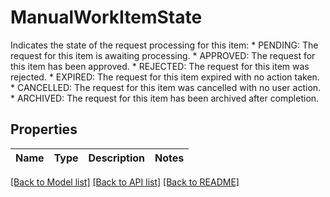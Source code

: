 # ManualWorkItemState

Indicates the state of the request processing for this item: * PENDING: The request for this item is awaiting processing. * APPROVED: The request for this item has been approved. * REJECTED: The request for this item was rejected. * EXPIRED: The request for this item expired with no action taken. * CANCELLED: The request for this item was cancelled with no user action. * ARCHIVED: The request for this item has been archived after completion.

## Properties
Name | Type | Description | Notes
------------ | ------------- | ------------- | -------------

[[Back to Model list]](../README.md#documentation-for-models) [[Back to API list]](../README.md#documentation-for-api-endpoints) [[Back to README]](../README.md)


